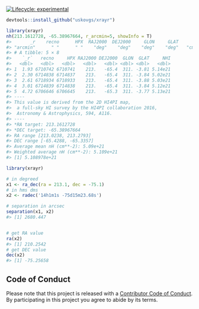 <!-- badges: start -->
[![Lifecycle: experimental](https://img.shields.io/badge/lifecycle-experimental-orange.svg)](https://lifecycle.r-lib.org/articles/stages.html#experimental)
<!-- badges: end -->

```R
devtools::install_github("uskovgs/xrayr")
```


```R
library(xrayr)
nh(213.1612728, -65.38967664, r_arcmin=5, showInfo = T)
#>       _r    recno      HPX  RAJ2000  DEJ2000     GLON     GLAT      NHI 
#> "arcmin"      " "      " "    "deg"    "deg"    "deg"    "deg"   "cm-2" 
#> # A tibble: 5 × 8
#>    `_r`   recno     HPX RAJ2000 DEJ2000  GLON  GLAT     NHI
#>   <dbl>   <dbl>   <dbl>   <dbl>   <dbl> <dbl> <dbl>   <dbl>
#> 1  1.93 6710742 6710741    213.   -65.4  311. -3.81 5.14e21
#> 2  2.30 6714838 6714837    213.   -65.4  311. -3.84 5.02e21
#> 3  2.61 6718934 6718933    213.   -65.4  311. -3.88 5.03e21
#> 4  3.01 6714839 6714838    213.   -65.4  311. -3.84 5.12e21
#> 5  4.72 6706646 6706645    213.   -65.3  311. -3.77 5.13e21
#> ----
#> This value is derived from the 2D HI4PI map, 
#>  a full-sky HI survey by the HI4PI collaboration 2016,
#>  Astronomy & Astrophysics, 594, A116.
#> ----
#> *RA target: 213.1612728
#> *DEC target: -65.38967664
#> RA range [213.0238, 213.2793]
#> DEC range [-65.4288, -65.3357]
#> Average mean nH (cm**-2): 5.09e+21 
#> Weighted average nH (cm**-2): 5.109e+21
#> [1] 5.108978e+21
```

``` r
library(xrayr)

# in degreed
x1 <- ra_dec(ra = 213.1, dec = -75.1)
# in hms dms
x2 <- radec('14h1m1s -75d15m23.68s')

# separation in arcsec
separation(x1, x2)
#> [1] 2680.447


# get RA value
ra(x2)
#> [1] 210.2542
# get DEC value
dec(x2)
#> [1] -75.25658
```




## Code of Conduct

Please note that this project is released with a [Contributor Code of Conduct](CODE_OF_CONDUCT.md).
  By participating in this project you agree to abide by its terms.
